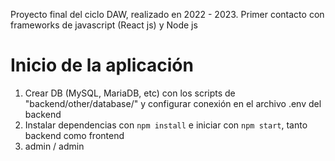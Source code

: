 Proyecto final del ciclo DAW, realizado en 2022 - 2023. Primer contacto con frameworks de javascript (React js) y Node js

# Inicio de la aplicación
1. Crear DB (MySQL, MariaDB, etc) con los scripts de "backend/other/database/" y configurar conexión en el archivo .env del backend
2. Instalar dependencias con <code>npm install</code> e iniciar con <code>npm start</code>, tanto backend como frontend
3. admin / admin
